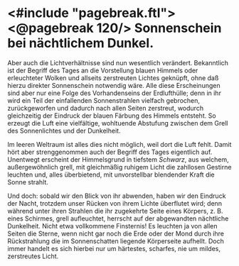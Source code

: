 <#include "pagebreak.ftl">
\<@pagebreak 120/>
Sonnenschein bei nächtlichem Dunkel.
====================================

Aber auch die Lichtverhältnisse sind nun wesentlich verändert.
Bekanntlich ist der Begriff des Tages an die Vorstellung blauen
Himmels oder erleuchteter Wolken und allseits zerstreuten Lichtes
geknüpft, ohne daß hierzu direkter Sonnenschein notwendig
wäre. Alle diese Erscheinungen sind aber nur eine Folge des
Vorhandenseins der Erdlufthülle; denn in ihr wird ein Teil der einfallenden
Sonnenstrahlen vielfach gebrochen, zurückgeworfen und
dadurch nach allen Seiten zerstreut, wodurch gleichzeitig der Eindruck
der blauen Färbung des Himmels entsteht. So erzeugt die Luft eine
vielfältige, wohltuende Abstufung zwischen dem Grell des Sonnenlichtes
und der Dunkelheit.

Im leeren Weltraum ist alles dies nicht möglich, weil dort die
Luft fehlt. Damit hört aber strenggenommen auch der Begriff
des Tages eigentlich auf. Unentwegt erscheint der Himmelsgrund
in tiefstem *Schwarz*, aus welchem, außergewöhnlich grell, mit
gleichmäßig ruhigem Licht die zahllosen Gestirne leuchten und, alles
überbietend, mit unvorstellbar blendender Kraft die Sonne strahlt.

Und doch: sobald wir den Blick von ihr abwenden, haben wir
den Eindruck der Nacht, trotzdem unser Rücken von ihrem Lichte
überflutet wird; denn während unter ihren Strahlen die ihr zugekehrte
Seite eines Körpers, z. B. eines Schirmes, grell aufleuchtet,
herrscht auf der abgewandten nächtliche Dunkelheit. Nicht etwa
vollkommene Finsternis! Es leuchten ja von allen Seiten die Sterne,
wenn nicht gar noch die Erde oder der Mond durch ihre Rückstrahlung
die im Sonnenschatten liegende Körperseite aufhellt.
Doch immer handelt es sich hierbei nur um härtestes, scharfes,
nie um mildes, zerstreutes Licht.

